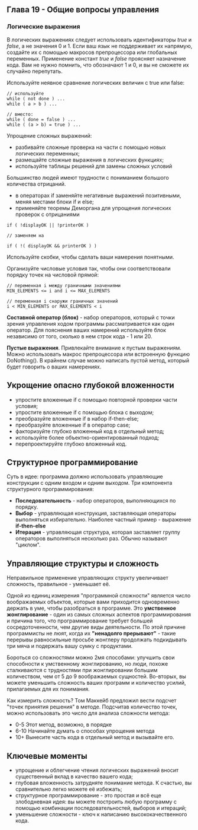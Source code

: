 ## Глава 19 - Общие вопросы управления
### Логические выражения
В логических выражениях следует использовать идентификаторы _true_ и _false_, а не значения 0 и 1. Если ваш язык не поддерживает их напрямую, создайте их с помощью макросов препроцессора или глобальных переменных. Применение констант _true_ и _false_ проясняет назначение кода. Вам не нужно помнить, что обозначают 1 и 0, и вы не сможете их случайно перепутать.

Используйте неявное сравнение логических величин с true или false:

```
// используйте
while ( not done ) ...
while ( a > b ) ...

// вместо:
while ( done = false ) ...
while ( (a > b) = true ) ...
```

Упрощение сложных выражений:
- разбивайте сложные проверка на части с помощью новых логических переменных;
- размещайте сложные выражения в логических функциях;
- используйте таблицы решений для замены сложных условий

Большинство людей имеют трудности с пониманием большого количества отрицаний.
- в операторах if заменяйте негативные выражений позитивными, меняя местами блоки if и else;
- применяйте теоремы Деморгана для упрощения логических проверок с отрицаниями

```
if ( !displayOK || !printerOK )

// заменяем на 

if ( !( displayOK && printerOK ) )
```

Используйте скобки, чтобы сделать ваши намерения понятными.

Организуйте числовые условия так, чтобы они соответствовали порядку точек на числовой прямой:

```
// переменная i между граничными значениями
MIN_ELEMENTS <= i and i <= MAX_ELEMENTS

// переменная i снаружи граничных значений
i < MIN_ELEMENTS or MAX_ELEMENTS < i
```

**Составной оператор (блок)** - набор операторов, который с точки зрения управления ходом программы рассматривается как один оператор. Для пояснения ваших намерений используйте блок независимо от того, сколько в нем строк кода - 1 или 20.

**Пустые выражения**. Привлекайте внимание к пустым выражениям. Можно использовать макрос препроцессора или встроенную функцию DoNothing(). В крайнем случае можно написать пустой метод, который будет говорить о ваших намерениях.

## Укрощение опасно глубокой вложенности
- упростите вложенные if с помощью повторной проверки части условия;
- упростите вложенные if с помощью блока с выходом;
- преобразуйте вложенные if в набор if-then-else;
- преобразуйте вложенные if в оператор case;
- факторизуйте глубоко вложенный код в отдельный метод;
- используйте более объектно-ориентированный подход;
- перепроектируйте глубоко вложенный код.
## Структурное программирование
Суть в идее: программа должно использовать управляющие конструкции с одним входом и одним выходом.
Три компонента структурного программирования:
- **Последовательность** - набор операторов, выполняющихся по порядку.
- **Выбор** - управляющая конструкция, заставляющая операторы выполняться избирательно. Наиболее частный пример - выражение __if-then-else__
- **Итерация** - управляющая структура, которая заставляет группу операторов выполняться несколько раз. Обычно называют "циклом".
## Управляющие структуры и сложность
Неправильное применение управляющих структу увеличивает сложность, правильное - уменьшает её.

Одной из единиц измерения "программной сложности" является число воображаемых объектов, которые вами приходится одновременно держать в уме, чтобы разобраться в программе. Это **умственное жонглирование** - один из самых сложных аспектов программирования и причина того, что программирование требует большей сосредоточенности, чем другие виды деятельности. По этой причине программисты не люят, когда их **"ненадолго прерывают"** - такие перерывы равносильные просьбе жонглеру продолжать подкидывать три мяча и подержать вашу сумку с продуктами.

Бороться со сложностями можно 2мя способами: улучшить свои способности к умственному жонглированию, но люди, похоже сталкиваются с трудностями при жонглировании большим количеством, чем от 5 до 9 воображаемых сущностей. Во-вторых, вы можете уменьшить сложность ваших программ и количество усилий, прилагаемых для их понимания.

Как измерить сложность? Том Маккейб предложил вести подсчет "точек принятия решения" в методе. Подсчитав количество точек, можно использовать это число для анализа сложности метода:
- 0-5 Этот метод, возможно, в порядке
- 6-10 Начинайте думать о способах упрощения метода
- 10+ Вынесите часть кода в отдельный метод и вызывайте его.
## Ключевые моменты
- упрощение и облегчение чтения логических выражений вносит существенный вклад в качество вашего кода;
- глубовая вложенность затрудняте понимание метода. К счастью, вы сравнительно легко можете её избежать;
- структурное программирование - это простая и всё еще злободневная идея: вы можете построить любую программу с помощью комбинации последовательностей, выборов и итераций;
- уменьшение сложности - ключ к написанию высококачественного кода.
